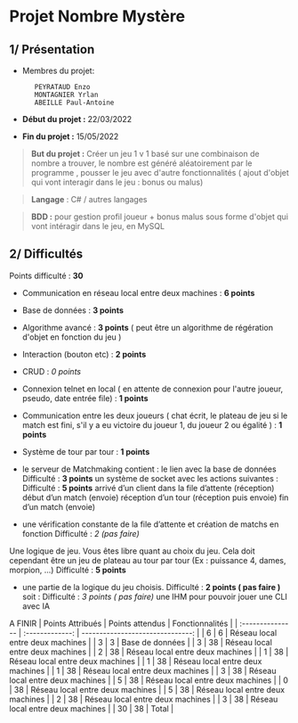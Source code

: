 # Projet Nombre Mystère

## 1/ Présentation

- Membres du projet:

         PEYRATAUD Enzo
         MONTAGNIER Yrlan
         ABEILLE Paul-Antoine

- **Début du projet :** 22/03/2022

- **Fin du projet :** 15/05/2022

> **But du projet :** Créer un jeu 1 v 1 basé sur une combinaison de nombre a trouver, le nombre est généré aléatoirement par le programme , pousser le jeu avec d'autre fonctionnalités ( ajout d'objet qui vont interagir dans le jeu : bonus ou malus)

> **Langage** : C# / autres langages

> **BDD :** pour gestion profil joueur + bonus malus sous forme d'objet qui vont intéragir dans le jeu, en MySQL

## 2/ Difficultés

Points difficulté : **30**

- Communication en réseau local entre deux machines : **6 points**
- Base de données : **3 points**

- Algorithme avancé : **3 points** ( peut être un algorithme de régération d'objet en fonction du jeu )

- Interaction (bouton etc) : **2 points**

- CRUD : _0 points_

- Connexion telnet en local ( en attente de connexion pour l'autre joueur, pseudo, date entrée file) : **1 points**

- Communication entre les deux joueurs ( chat écrit, le plateau de jeu
  si le match est fini, s'il y a eu victoire du joueur 1, du joueur 2 ou égalité ) : **1 points**
- Système de tour par tour : **1 points**

- le serveur de Matchmaking contient :
  le lien avec la base de données Difficulté : **3 points**
  un système de socket avec les actions suivantes : Difficulté : **5 points**
  arrivé d’un client dans la file d’attente (réception)
  début d’un match (envoie)
  réception d’un tour (réception puis envoie)
  fin d’un match (envoie)
- une vérification constante de la file d’attente et création de matchs en fonction
  Difficulté : _2 (pas faire)_

Une logique de jeu. Vous êtes libre quant au choix du jeu. Cela doit cependant
être un jeu de plateau au tour par tour (Ex : puissance 4, dames, morpion, ...)
Difficulté : **5 points**

- une partie de la logique du jeu choisis. Difficulté : **2 points ( pas faire )**
  soit : Difficulté : _3 points ( pas faire)_
  une IHM pour pouvoir jouer
  une CLI avec IA

A FINIR
| Points Attribués | Points attendus | Fonctionnalités |
| :--------------- | :-------------: | -------------------------------: |
| 6 | 6 | Réseau local entre deux machines |
| 3 | 3 | Base de données |
| 3 | 38 | Réseau local entre deux machines |
| 2 | 38 | Réseau local entre deux machines |
| 1 | 38 | Réseau local entre deux machines |
| 1 | 38 | Réseau local entre deux machines |
| 1 | 38 | Réseau local entre deux machines |
| 3 | 38 | Réseau local entre deux machines |
| 5 | 38 | Réseau local entre deux machines |
| 0 | 38 | Réseau local entre deux machines |
| 5 | 38 | Réseau local entre deux machines |
| 2 | 38 | Réseau local entre deux machines |
| 3 | 38 | Réseau local entre deux machines |
| 30 | 38 | Total |
